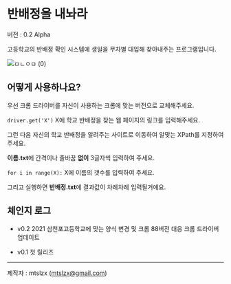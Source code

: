 # 반배정을 내놔라

버전 : 0.2 Alpha

고등학교의 반배정 확인 시스템에 생일을 무차별 대입해 찾아내주는 프로그램입니다.

![ㅁㄴㅇㅁ (0)](https://user-images.githubusercontent.com/35260883/108513715-4f28bd00-7306-11eb-86b8-08808449f141.gif)

## 어떻게 사용하나요?
우선 크롬 드라이버를 자신이 사용하는 크롬에 맞는 버전으로 교체해주세요.

`driver.get('X')` X에 학교 반배정을 찾는 웹 페이지의 링크를 입력해주세요.

그런 다음 자신의 학교 반배정을 알려주는 사이트로 이동하여 알맞는 XPath를 지정하여 주세요.

**이름.txt**에 간격이나 줄바꿈 **없이** 3글자씩 입력하여 주세요.

`for i in range(X):` X에 이름의 갯수를 입력하여 주세요.

그리고 실행하면 **반배정.txt**에 결과값이 차례차례 입력될거에요.

## 체인지 로그
- v0.2 2021 삼천포고등학교에 맞는 양식 변경 및 크롬 88버전 대응 크롬 드라이버 업데이트

- v0.1 첫 릴리즈

---

제작자 : mtslzx (mtslzx@gmail.com)
